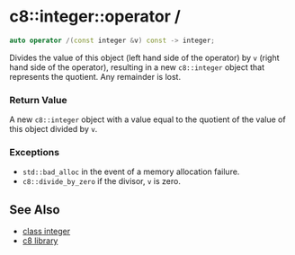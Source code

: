# c8::integer::operator / #

```cpp
auto operator /(const integer &v) const -> integer;
```

Divides the value of this object (left hand side of the operator) by `v` (right hand side of the operator), resulting in a new `c8::integer` object that represents the quotient.  Any remainder is lost.

### Return Value ###

A new `c8::integer` object with a value equal to the quotient of the value of this object divided by `v`.

### Exceptions ###

* `std::bad_alloc` in the event of a memory allocation failure.
* `c8::divide_by_zero` if the divisor, `v` is zero.

## See Also ##

* [class integer](c8_integer)
* [c8 library](c8)

